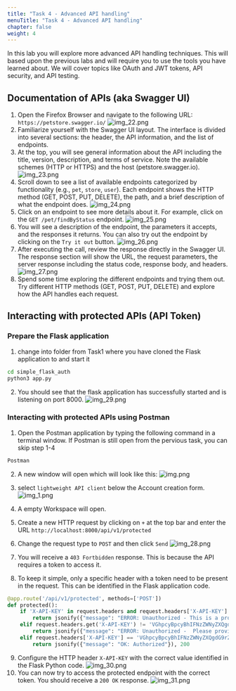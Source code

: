 ```yaml
---
title: "Task 4 - Advanced API handling"
menuTitle: "Task 4 - Advanced API handling"
chapter: false
weight: 4
---
```

In this lab you will explore more advanced API handling techniques. This will based upon the previous labs and will require you to use the tools you have learned about.
We will cover topics like OAuth and JWT tokens, API security, and API testing.

## Documentation of APIs (aka Swagger UI)
1. Open the Firefox Browser and navigate to the following URL: `https://petstore.swagger.io/`
![img_22.png](img_22.png)
2. Familiarize yourself with the Swagger UI layout. The interface is divided into several sections: the header, the API information, and the list of endpoints.
3. At the top, you will see general information about the API including the title, version, description, and terms of service. Note the available schemes (HTTP or HTTPS) and the host (petstore.swagger.io).
![img_23.png](img_23.png)
4. Scroll down to see a list of available endpoints categorized by functionality (e.g., `pet`, `store`, `user`). Each endpoint shows the HTTP method (GET, POST, PUT, DELETE), the path, and a brief description of what the endpoint does.
![img_24.png](img_24.png)
5. Click on an endpoint to see more details about it. For example, click on the `GET /pet/findByStatus` endpoint.
![img_25.png](img_25.png)
6. You will see a description of the endpoint, the parameters it accepts, and the responses it returns. You can also try out the endpoint by clicking on the `Try it out` button.
![img_26.png](img_26.png)
7. After executing the call, review the response directly in the Swagger UI. The response section will show the URL, the request parameters, the server response including the status code, response body, and headers.
![img_27.png](img_27.png)
8. Spend some time exploring the different endpoints and trying them out. Try different HTTP methods (GET, POST, PUT, DELETE) and explore how the API handles each request.


## Interacting with protected APIs (API Token)
### Prepare the Flask application
1. change into folder from Task1 where you have cloned the Flask application to and start it
```bash
cd simple_flask_auth
python3 app.py 
```
2. You should see that the flask application has successfully started and is listening on port 8000.
![img_29.png](img_29.png)

### Interacting with protected APIs using Postman
1. Open the Postman application by typing the following command in a terminal window. If Postman is still open from the pervious task, you can skip step 1-4
```bash
Postman
```
2. A new window will open which will look like this:
![img.png](img.png)

3. select `lightweight API client` below the Account creation form.
![img_1.png](img_1.png)

4. A empty Workspace will open.
5. Create a new HTTP request by clicking on `+` at the top bar and enter the URL `http://localhost:8000/api/v1/protected`
6. Change the request type to `POST` and then click `Send`
![img_28.png](img_28.png)
7. You will receive a `403 Fortbidden` response. This is because the API requires a token to access it.
8. To keep it simple, only a specific header with a token need to be present in the request. This can be identified in the Flask application code.
```python
@app.route('/api/v1/protected', methods=['POST'])
def protected():
    if 'X-API-KEY' in request.headers and request.headers['X-API-KEY'] != 'VGhpcyBpcyBhIFNzZWNyZXQgdG9rZW4gd2hpY2ggc2hvdWxkIGJlIGhhbmRsZWQgdmVyeSBjYXJlZnVsbHkh':
        return jsonify({"message": "ERROR: Unauthorized - This is a protected resource. Specify the secret token in the header to access it."}), 403
    elif request.headers.get('X-API-KEY') != 'VGhpcyBpcyBhIFNzZWNyZXQgdG9rZW4gd2hpY2ggc2hvdWxkIGJlIGhhbmRsZWQgdmVyeSBjYXJlZnVsbHkh':
        return jsonify({"message": "ERROR: Unauthorized -  Please provide the secret token in the header."}), 403
    elif request.headers['X-API-KEY'] == 'VGhpcyBpcyBhIFNzZWNyZXQgdG9rZW4gd2hpY2ggc2hvdWxkIGJlIGhhbmRsZWQgdmVyeSBjYXJlZnVsbHkh':
        return jsonify({"message": "OK: Authorized"}), 200
```
9. Configure the HTTP header `X-API-KEY` with the correct value identified in the Flask Python code.
![img_30.png](img_30.png)
10. You can now try to access the protected endpoint with the correct token. You should receive a `200 OK` response.
![img_31.png](img_31.png)
